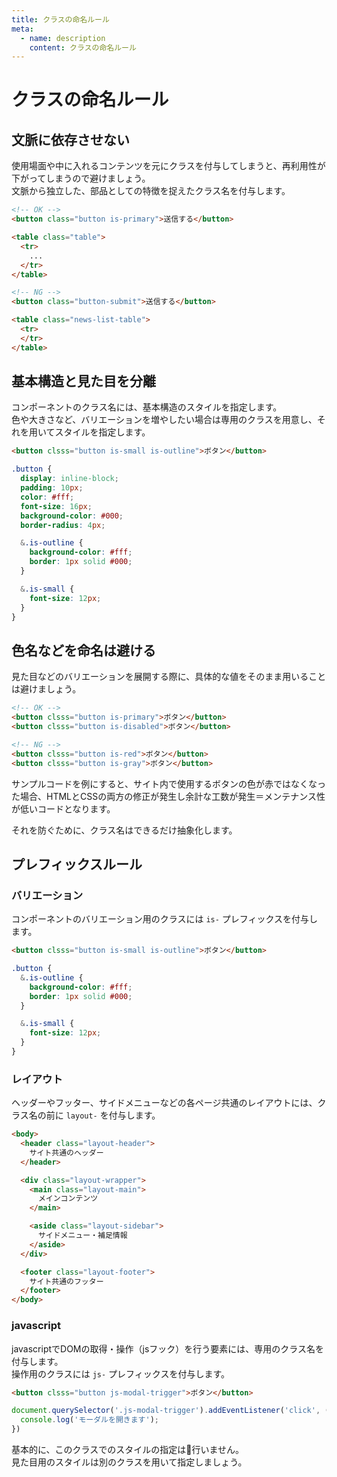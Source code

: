 ```yaml
---
title: クラスの命名ルール
meta:
  - name: description
    content: クラスの命名ルール
---
```


# クラスの命名ルール

## 文脈に依存させない
使用場面や中に入れるコンテンツを元にクラスを付与してしまうと、再利用性が下がってしまうので避けましょう。  
文脈から独立した、部品としての特徴を捉えたクラス名を付与します。

```html
<!-- OK -->
<button class="button is-primary">送信する</button>

<table class="table">
  <tr>
    ...
  </tr>
</table>

<!-- NG -->
<button class="button-submit">送信する</button>

<table class="news-list-table">
  <tr>
  </tr>
</table>
```

## 基本構造と見た目を分離
コンポーネントのクラス名には、基本構造のスタイルを指定します。  
色や大きさなど、バリエーションを増やしたい場合は専用のクラスを用意し、それを用いてスタイルを指定します。 

```html
<button clsss="button is-small is-outline">ボタン</button>
```
```scss
.button {
  display: inline-block;
  padding: 10px;
  color: #fff;
  font-size: 16px;
  background-color: #000;
  border-radius: 4px;

  &.is-outline {
    background-color: #fff;
    border: 1px solid #000;
  }

  &.is-small {
    font-size: 12px;
  }
}
```

## 色名などを命名は避ける
見た目などのバリエーションを展開する際に、具体的な値をそのまま用いることは避けましょう。

```html
<!-- OK -->
<button clsss="button is-primary">ボタン</button>
<button clsss="button is-disabled">ボタン</button>

<!-- NG -->
<button clsss="button is-red">ボタン</button>
<button clsss="button is-gray">ボタン</button>
```

サンプルコードを例にすると、サイト内で使用するボタンの色が赤ではなくなった場合、HTMLとCSSの両方の修正が発生し余計な工数が発生＝メンテナンス性が低いコードとなります。  

それを防ぐために、クラス名はできるだけ抽象化します。


## プレフィックスルール

### バリエーション
コンポーネントのバリエーション用のクラスには ```is-``` プレフィックスを付与します。

```html
<button clsss="button is-small is-outline">ボタン</button>
```
```scss
.button {
  &.is-outline {
    background-color: #fff;
    border: 1px solid #000;
  }

  &.is-small {
    font-size: 12px;
  }
}
```

### レイアウト
ヘッダーやフッター、サイドメニューなどの各ページ共通のレイアウトには、クラス名の前に ```layout-``` を付与します。  

```html
<body>
  <header class="layout-header">
    サイト共通のヘッダー
  </header>

  <div class="layout-wrapper">
    <main class="layout-main">
      メインコンテンツ
    </main>

    <aside class="layout-sidebar">
      サイドメニュー・補足情報
    </aside>
  </div>

  <footer class="layout-footer">
    サイト共通のフッター
  </footer>
</body>
```

### javascript
javascriptでDOMの取得・操作（jsフック）を行う要素には、専用のクラス名を付与します。   
操作用のクラスには ```js-``` プレフィックスを付与します。  

```html
<button clsss="button js-modal-trigger">ボタン</button>
```
```js
document.querySelector('.js-modal-trigger').addEventListener('click', () => {
  console.log('モーダルを開きます');
})
```

基本的に、このクラスでのスタイルの指定は行いません。  
見た目用のスタイルは別のクラスを用いて指定しましょう。